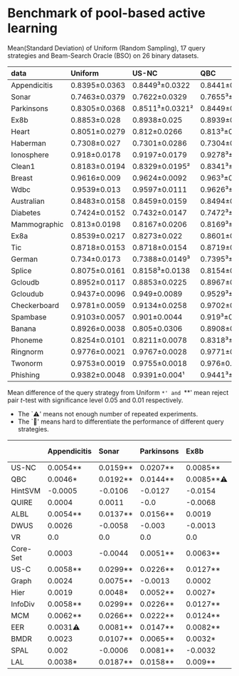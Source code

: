 # Benchmark of pool-based active learning

Mean(Standard Deviation) of Uniform (Random Sampling), 17 query strategies and Beam-Search Oracle (BSO) on 26 binary datasets.

| data         | Uniform       | US-NC           | QBC             | HintSVM        | QUIRE          | ALBL           | DWUS           | VR              | Core-Set        | US-C            | Graph          | Hier            | InfoDiv       | MCM             | EER            | BMDR           | SPAL           | LAL             | nan           |
|:-------------|:--------------|:----------------|:----------------|:---------------|:---------------|:---------------|:---------------|:----------------|:----------------|:----------------|:---------------|:----------------|:--------------|:----------------|:---------------|:---------------|:---------------|:----------------|:--------------|
| Appendicitis | 0.8395±0.0363 | 0.8449³±0.0322  | 0.8441±0.0334   | 0.839±0.0322   | 0.8399±0.0344  | 0.8449±0.0316² | 0.8421±0.0324  | 0.8395±0.0363   | 0.8398±0.0327   | 0.8454²±0.0333  | 0.8419±0.0317³ | 0.8414±0.0295¹  | 0.8454±0.0333 | 0.8457¹±0.0334  | 0.8426±0.0364  | 0.8418±0.033   | 0.8415±0.032   | 0.8433±0.0339   | 0.8837±0.0295 |
| Sonar        | 0.7463±0.0379 | 0.7622±0.0329   | 0.7655³±0.0309² | 0.7357±0.0366  | 0.7475±0.0365  | 0.76±0.0332    | 0.7405±0.0388  | 0.7463±0.0379   | 0.742±0.0353    | 0.7762¹±0.0313³ | 0.7538±0.0352  | 0.7511±0.0375   | 0.7762±0.0313 | 0.773²±0.0305¹  | 0.7544±0.0341  | 0.7571±0.037   | 0.7458±0.032   | 0.7651±0.0321   | 0.884±0.0284  |
| Parkinsons   | 0.8305±0.0368 | 0.8511³±0.0321² | 0.8449±0.0348   | 0.8178±0.0389  | 0.8305±0.0364  | 0.8461±0.0333³ | 0.8274±0.0392  | 0.8305±0.0368   | 0.8356±0.0346   | 0.8531¹±0.0343  | 0.8291±0.0345  | 0.8357±0.0347   | 0.8531±0.0343 | 0.8527²±0.0341  | 0.8451±0.0334  | 0.8369±0.0357  | 0.8385±0.0355  | 0.8463±0.0313¹  | 0.8828±0.0319 |
| Ex8b         | 0.8853±0.028  | 0.8938±0.025    | 0.8939±0.0255   | 0.8699±0.0328  | 0.8785±0.0333  | 0.8873±0.0259  | 0.884±0.0262   | 0.8853±0.028    | 0.8916±0.0257   | 0.8981¹±0.0245² | 0.8856±0.0262  | 0.888±0.0257    | 0.8981±0.0245 | 0.8978²±0.0242¹ | 0.8936±0.0258  | 0.8885±0.0273  | 0.8821±0.0293  | 0.8943³±0.0245³ | 0.9376±0.0182 |
| Heart        | 0.8051±0.0279 | 0.812±0.0266    | 0.813³±0.0265   | 0.8039±0.028   | 0.8103±0.0268  | 0.8118±0.0274  | 0.8057±0.0288  | 0.8051±0.0279   | 0.8105±0.026²   | 0.8157¹±0.0262³ | 0.8054±0.0274  | 0.8075±0.0276   | 0.8157±0.0262 | 0.8154²±0.0269  | 0.8085±0.0253¹ | 0.8065±0.0267  | 0.8097±0.0268  | 0.8124±0.0267   | 0.893±0.0247  |
| Haberman     | 0.7308±0.027  | 0.7301±0.0286   | 0.7304±0.0274³  | 0.7259±0.0282  | 0.7244±0.029   | 0.7298±0.0274  | 0.7312²±0.0292 | 0.7308±0.0268¹  | 0.7267±0.028    | 0.7295±0.0287   | 0.7301±0.0276  | 0.73±0.028      | 0.7295±0.0287 | 0.7291±0.0282   | 0.7311³±0.0284 | 0.7319¹±0.0293 | 0.7302±0.0277  | 0.7308±0.0268²  | 0.7896±0.0305 |
| Ionosphere   | 0.918±0.0178  | 0.9197±0.0179   | 0.9278³±0.0163  | 0.8964±0.0244  | 0.9015±0.0211  | 0.9206±0.0155³ | 0.8793±0.0486  | 0.918±0.0178    | 0.9134±0.0166   | 0.93¹±0.0154²   | 0.9162±0.0189  | 0.9204±0.0175   | 0.93±0.0154   | 0.9296²±0.0159  | 0.9249±0.0159  | 0.8934±0.032   | 0.9232±0.0158  | 0.9265±0.0144¹  | 0.9545±0.0142 |
| Clean1       | 0.8183±0.0194 | 0.8329±0.0195²  | 0.8341³±0.02³   | 0.7695±0.0325  | 0.818±0.0218   | 0.8266±0.0224  | 0.8183±0.0194¹ | TLE             | 0.7897±0.0249   | 0.8425¹±0.0214  | 0.8105±0.0241  | 0.8183±0.0235   | 0.8425±0.0214 | 0.8412²±0.0218  | 0.8216±0.0219  | 0.8156±0.0219  | 0.8±0.0244     | 0.8335±0.0211   | 0.9219±0.0169 |
| Breast       | 0.9616±0.009  | 0.9624±0.0092   | 0.963³±0.009    | 0.9623±0.009   | 0.9623±0.009   | 0.9624±0.009   | 0.9604±0.009   | 0.9582±0.0099   | 0.9626±0.009    | 0.9632¹±0.0091  | 0.9614±0.0087¹ | 0.9615±0.0089³  | 0.9632±0.0091 | 0.9631²±0.009   | 0.9629±0.009   | 0.9616±0.0087² | 0.9629±0.0089  | 0.9585±0.0098   | 0.976±0.0067  |
| Wdbc         | 0.9539±0.013  | 0.9597±0.0111   | 0.9626³±0.0107  | 0.9558±0.0111  | 0.9583±0.0103² | 0.9612±0.0102¹ | 0.9504±0.0157  | 0.9539±0.013    | 0.9586±0.0105   | 0.9652¹±0.0103³ | 0.954±0.0123   | 0.9565±0.0107   | 0.9652±0.0103 | 0.965²±0.0104   | 0.9622±0.0107  | 0.9512±0.0127  | 0.9572±0.0113  | 0.9613±0.0106   | 0.9841±0.0065 |
| Australian   | 0.8483±0.0158 | 0.8459±0.0159   | 0.8494±0.0159   | 0.8444±0.017   | 0.8476±0.0158  | 0.8486±0.0166  | 0.8473±0.0152¹ | 0.8483±0.0158   | 0.8478±0.0158   | 0.8504¹±0.0157³ | 0.8469±0.0171  | 0.8487±0.0159   | 0.8504±0.0157 | 0.8504²±0.0162  | 0.8472±0.0161  | 0.8473±0.0158  | 0.8504³±0.0158 | 0.8483±0.0155²  | 0.9046±0.0148 |
| Diabetes     | 0.7424±0.0152 | 0.7432±0.0147   | 0.7472³±0.0141² | 0.7456±0.0152  | 0.747±0.0141³  | 0.7443±0.0152  | 0.7227±0.0188  | 0.7424±0.0152   | 0.7491¹±0.0138¹ | 0.7479²±0.0153  | 0.7424±0.0154  | 0.7434±0.0154   | 0.7479±0.0153 | 0.7471±0.0147   | 0.7457±0.0152  | 0.7423±0.0154  | 0.7465±0.0144  | 0.7462±0.0147   | 0.8257±0.017  |
| Mammographic | 0.813±0.0198  | 0.8167±0.0206   | 0.8169³±0.0206  | 0.8105±0.0208  | 0.8158±0.0192² | 0.8163±0.0189¹ | 0.7999±0.0214  | 0.8128±0.0193³  | 0.8162±0.0193   | 0.8177²±0.0195  | 0.8125±0.0205  | 0.8146±0.02     | 0.8177±0.0195 | 0.8178¹±0.0194  | 0.8165±0.0199  | 0.8135±0.0201  | 0.8139±0.0204  | 0.8151±0.0204   | 0.8503±0.0197 |
| Ex8a         | 0.8539±0.0217 | 0.8273±0.022    | 0.8601±0.0161¹  | 0.8136±0.0327  | 0.8072±0.0379  | 0.8407±0.0196  | 0.7911±0.0346  | 0.8539±0.0217   | 0.854±0.0201    | 0.8788¹±0.0176³ | 0.8504±0.02    | 0.8603³±0.0215  | 0.8788±0.0176 | 0.8766²±0.0172² | 0.8504±0.0216  | 0.8531±0.0199  | 0.8552±0.0204  | 0.8342±0.0189   | 0.8828±0.0203 |
| Tic          | 0.8718±0.0153 | 0.8718±0.0154   | 0.8719±0.0157   | 0.8719±0.0153  | 0.8699±0.0148² | 0.8718±0.0152  | 0.871±0.0146¹  | 0.8718±0.0153   | 0.8716±0.0149³  | 0.872¹±0.0158   | 0.872²±0.0155  | 0.8719±0.0153   | 0.872±0.0158  | 0.872³±0.0159   | 0.8719±0.0157  | 0.8719±0.0152  | 0.8712±0.015   | 0.872±0.0159    | 0.9077±0.0227 |
| German       | 0.734±0.0173  | 0.7388±0.0149³  | 0.7395³±0.0144¹ | 0.7305±0.0167  | 0.7357±0.0156  | 0.7366±0.0144² | 0.7268±0.016   | 0.734±0.0173    | 0.7365±0.0152   | 0.7417¹±0.0154  | 0.7353±0.0154  | 0.7349±0.0163   | 0.7417±0.0154 | 0.741²±0.0156   | 0.738±0.0158   | 0.7347±0.0161  | 0.7364±0.0152  | 0.7392±0.0153   | 0.8208±0.0201 |
| Splice       | 0.8075±0.0161 | 0.8158³±0.0138  | 0.8154±0.0135   | 0.7783±0.0253  | 0.8044±0.0159  | 0.8112±0.0144  | 0.7578±0.0266  | 0.8075±0.0161   | 0.7518±0.0276   | 0.8229²±0.013²  | 0.7818±0.0133³ | 0.8075±0.0142   | 0.8229±0.013  | 0.8234¹±0.0127¹ | 0.8075±0.0143  | 0.7985±0.0156  | 0.8007±0.0149  | 0.806±0.0153    | 0.9102±0.0118 |
| Gcloudb      | 0.8952±0.0117 | 0.8853±0.0225   | 0.8967±0.0106²  | 0.8748±0.018   | 0.8776±0.0193  | 0.8968³±0.0108 | 0.8856±0.0188  | 0.8952±0.0117   | 0.892±0.0118    | 0.8981¹±0.0109  | 0.8937±0.0114  | 0.895±0.0115    | 0.8981±0.0109 | 0.8979²±0.0107³ | 0.8944±0.0114  | 0.8952±0.0111  | 0.893±0.0112   | 0.8946±0.0105¹  | 0.9091±0.0109 |
| Gcloudub     | 0.9437±0.0096 | 0.949±0.0089    | 0.9529³±0.0082² | 0.8955±0.0244  | 0.9329±0.0121  | 0.9382±0.0119  | 0.9364±0.0104  | 0.9437±0.0096   | 0.8929±0.0181   | 0.956¹±0.0082³  | 0.9434±0.0093  | 0.9475±0.0086   | 0.956±0.0082  | 0.9553²±0.0081¹ | 0.9388±0.0103  | 0.9384±0.0108  | 0.9075±0.0357  | 0.9473±0.0084   | 0.9683±0.0078 |
| Checkerboard | 0.9781±0.0059 | 0.9134±0.0258   | 0.9702±0.0123   | 0.9242±0.0152  | 0.9437±0.0189  | 0.9679±0.0082  | 0.9045±0.0268  | 0.9781±0.0059   | 0.9874¹±0.0031¹ | 0.9847²±0.0062  | 0.9737±0.006   | 0.9785±0.0069   | 0.9847±0.0062 | 0.9847³±0.006   | 0.984±0.0051³  | 0.9832±0.0046² | error          | 0.9641±0.0104   | 0.9972±0.0036 |
| Spambase     | 0.9103±0.0057 | 0.901±0.0044    | 0.919³±0.0042²  | 0.8985±0.008   | error          | 0.9162±0.0033¹ | 0.9103±0.0057  | TLE             | 0.9052±0.0073   | 0.9205¹±0.0043³ | 0.9073±0.0051  | 0.9122±0.0047   | 0.9205±0.0043 | 0.92²±0.0043    | TLE            | TLE            | TLE            | 0.9062±0.0053   | TLE           |
| Banana       | 0.8926±0.0038 | 0.805±0.0306    | 0.8908±0.0059   | 0.851±0.0173   | 0.8299±0.0126  | 0.8851±0.0066  | 0.8164±0.0122  | 0.8925³±0.0038³ | 0.893¹±0.0048   | 0.8787±0.0219   | 0.8848±0.0039  | 0.8929²±0.0035¹ | 0.8787±0.0219 | 0.8754±0.0202   | TLE            | TLE            | TLE            | 0.8923±0.0037²  | TLE           |
| Phoneme      | 0.8254±0.0101 | 0.8211±0.0078   | 0.8318³±0.0063  | 0.8083±0.0101  | 0.8183±0.0068  | 0.8247±0.0071  | 0.8137±0.008   | TLE             | 0.824±0.0059²   | 0.8355²±0.0063  | 0.8209±0.0079  | 0.83±0.0062³    | 0.8355±0.0063 | 0.8359¹±0.0055¹ | TLE            | TLE            | TLE            | 0.8242±0.0121   | TLE           |
| Ringnorm     | 0.9776±0.0021 | 0.9767±0.0028   | 0.9771±0.0026³  | 0.9715±0.0053  | TLE            | 0.9769±0.0023¹ | 0.9346±0.0101  | TLE             | 0.9477±0.019    | 0.9786¹±0.0026  | 0.9711±0.0023² | 0.9766±0.0026   | 0.9786±0.0026 | 0.9782²±0.0026  | TLE            | TLE            | TLE            | 0.978³±0.0026   | TLE           |
| Twonorm      | 0.9753±0.0019 | 0.9755±0.0018   | 0.976±0.0017    | 0.9736±0.0013¹ | TLE            | 0.9752±0.0017  | 0.9731±0.002   | TLE             | 0.9755±0.0017   | 0.9764¹±0.0017  | 0.9754±0.002   | 0.9752±0.0016²  | 0.9764±0.0017 | 0.9763²±0.0017  | TLE            | TLE            | TLE            | 0.9761³±0.0016³ | TLE           |
| Phishing     | 0.9382±0.0048 | 0.9391±0.004¹   | 0.9441³±0.0042² | 0.9296±0.0052  | TLE            | 0.942±0.0043³  | 0.8923±0.0105  | TLE             | 0.9406±0.0043   | 0.946¹±0.0049   | 0.9327±0.0053  | 0.938±0.0049    | 0.946±0.0049  | 0.9449²±0.0047  | TLE            | TLE            | TLE            | 0.9429±0.0045   | TLE           |# Usefulness of query strategies

Mean difference of the query strategy from Uniform
`*' and `**' mean reject pair $t$-test with significance level $0.05$ and $0.01$ respectively.

- The `⚠️' means not enough number of repeated experiments.
- The `🤔' means hard to differentiate the performance of different query strategies.

|          | Appendicitis   | Sonar    | Parkinsons   | Ex8b      | Heart    |   Haberman | Ionosphere🤔   | Clean1🤔   | Breast   | Wdbc🤔    | Australian   | Diabetes   | Mammographic   | Ex8a🤔   |     Tic | German   | Splice🤔   | Gcloudb🤔   | Gcloudub🤔   | Checkerboard🤔   | Spambase   | Banana🤔   | Phoneme   | Ringnorm🤔   | Twonorm   | Phishing   |
|:---------|:---------------|:---------|:-------------|:----------|:---------|-----------:|:---------------|:-----------|:---------|:----------|:-------------|:-----------|:---------------|:---------|--------:|:---------|:-----------|:------------|:-------------|:-----------------|:-----------|:-----------|:----------|:-------------|:----------|:-----------|
| US-NC    | 0.0054**       | 0.0159** | 0.0207**     | 0.0085**  | 0.007**  |    -0.0008 | 0.0017         | 0.0146**⚠️  | 0.0008** | 0.0058**  | -0.0025      | 0.0008     | 0.0037**       | -0.0266  |  0      | 0.0048** | 0.0083**   | -0.0099⚠️    | 0.0053**     | -0.0647          | -0.0093    | -0.0875    | -0.0043   | -0.0009      | 0.0002    | 0.0009     |
| QBC      | 0.0046*        | 0.0192** | 0.0144**     | 0.0085**⚠️ | 0.008**  |    -0.0004 | 0.0098**       | 0.0157**⚠️  | 0.0015** | 0.0088**  | 0.0011       | 0.0048**   | 0.0039**       | 0.0062** |  0.0001 | 0.0055** | 0.0078**   | 0.0015**    | 0.0092**     | -0.0079          | 0.0087**   | -0.0017    | 0.0064**  | -0.0005      | 0.0007**  | 0.0059**   |
| HintSVM  | -0.0005        | -0.0106  | -0.0127      | -0.0154   | -0.0012  |    -0.0049 | -0.0216        | -0.0489    | 0.0007** | 0.002**   | -0.0039      | 0.0032**   | -0.0025        | -0.0403  |  0.0001 | -0.0035  | -0.0292    | -0.0204⚠️    | -0.0482      | -0.0539⚠️         | -0.0118    | -0.0415    | -0.0171   | -0.0061      | -0.0017   | -0.0086    |
| QUIRE    | 0.0004         | 0.0011   | -0.0         | -0.0068   | 0.0053** |    -0.0065 | -0.0165        | -0.0003    | 0.0007** | 0.0044**  | -0.0008      | 0.0046**   | 0.0028**       | -0.0467  | -0.0019 | 0.0017*  | -0.0031    | -0.0176⚠️    | -0.0108      | -0.0344⚠️         |            | -0.0627    | -0.0071   |              |           |            |
| ALBL     | 0.0054**       | 0.0137** | 0.0156**     | 0.0019    | 0.0068** |    -0.001  | 0.0026*        | 0.0083**⚠️  | 0.0009** | 0.0073**  | 0.0003       | 0.0019*    | 0.0033**       | -0.0132  |  0      | 0.0026** | 0.0036**   | 0.0016**    | -0.0055      | -0.0102          | 0.0059**   | -0.0074    | -0.0007   | -0.0007      | -0.0001   | 0.0038**   |
| DWUS     | 0.0026         | -0.0058  | -0.003       | -0.0013   | 0.0006   |     0.0004 | -0.0387⚠️       | 0.0        | -0.0012  | -0.0035⚠️  | -0.001       | -0.0197    | -0.0131        | -0.0627  | -0.0008 | -0.0072  | -0.0498    | -0.0096⚠️    | -0.0073      | -0.0736⚠️         | -0.0       | -0.0761    | -0.0117   | -0.043       | -0.0022   | -0.046     |
| VR       | 0.0            | 0.0      | 0.0          | 0.0       | 0.0      |    -0.0001 | 0.0            |            | -0.0034  | 0.0⚠️      | 0.0          | 0.0        | -0.0002        | 0.0      |  0      | 0.0      | 0.0        | 0.0         | 0.0          | 0.0              |            | -0.0       |           |              |           |            |
| Core-Set | 0.0003         | -0.0044  | 0.0051**     | 0.0063**  | 0.0054** |    -0.0041 | -0.0046        | -0.0286    | 0.001**  | 0.0047**⚠️ | -0.0006      | 0.0067**   | 0.0032**       | 0.0001   | -0.0002 | 0.0025** | -0.0557    | -0.0032     | -0.0508      | 0.0093**         | -0.005     | 0.0005     | -0.0014   | -0.0299      | 0.0002    | 0.0024**   |
| US-C     | 0.0058**       | 0.0299** | 0.0226**     | 0.0127**  | 0.0107** |    -0.0014 | 0.012**        | 0.0242**   | 0.0016** | 0.0113**  | 0.0021**     | 0.0054**   | 0.0047**       | 0.0249** |  0.0001 | 0.0077** | 0.0154**   | 0.0029**    | 0.0123**     | 0.0066**         | 0.0102**   | -0.0139⚠️   | 0.0101**  | 0.001**      | 0.0011**  | 0.0078**   |
| Graph    | 0.0024         | 0.0075** | -0.0013      | 0.0002    | 0.0004   |    -0.0008 | -0.0018        | -0.0078    | -0.0002  | 0.0001    | -0.0014      | -0.0       | -0.0005        | -0.0035  |  0.0002 | 0.0013   | -0.0257    | -0.0015     | -0.0003      | -0.0044          | -0.003     | -0.0078    | -0.0045   | -0.0065      | 0.0001    | -0.0055    |
| Hier     | 0.0019         | 0.0048*  | 0.0052**     | 0.0027*   | 0.0025   |    -0.0008 | 0.0024*        | -0.0       | -0.0     | 0.0026**  | 0.0004       | 0.001      | 0.0016*        | 0.0064** |  0.0001 | 0.0009   | -0.0       | -0.0002     | 0.0038**     | 0.0004⚠️          | 0.0019*    | 0.0003     | 0.0046*   | -0.001       | -0.0001   | -0.0002    |
| InfoDiv  | 0.0058**       | 0.0299** | 0.0226**     | 0.0127**  | 0.0107** |    -0.0014 | 0.012**        | 0.0242**   | 0.0016** | 0.0113**  | 0.0021**     | 0.0054**   | 0.0047**       | 0.0249** |  0.0001 | 0.0077** | 0.0154**   | 0.0029**    | 0.0123**     | 0.0066**         | 0.0102**   | -0.0139⚠️   | 0.0101**  | 0.001**      | 0.0011**  | 0.0078**   |
| MCM      | 0.0062**       | 0.0266** | 0.0222**     | 0.0124**  | 0.0104** |    -0.0017 | 0.0116**       | 0.0229**   | 0.0016** | 0.0111**  | 0.0021**     | 0.0047**   | 0.0048**       | 0.0227** |  0.0002 | 0.007**  | 0.0159**   | 0.0027**    | 0.0116**     | 0.0066**⚠️        | 0.0097**   | -0.0171⚠️   | 0.0105**  | 0.0006*      | 0.001**   | 0.0067**   |
| EER      | 0.0031⚠️        | 0.0081** | 0.0147**     | 0.0082**  | 0.0035*  |     0.0003 | 0.0069**       | 0.0033*⚠️   | 0.0013** | 0.0084**  | -0.0012      | 0.0032**   | 0.0035**       | -0.0035  |  0.0001 | 0.004**  | -0.0       | -0.0008     | -0.0049      | 0.0059**⚠️        |            |            |           |              |           |            |
| BMDR     | 0.0023         | 0.0107** | 0.0065**     | 0.0032*   | 0.0014   |     0.0011 | -0.0246        | -0.0027    | 0.0001   | -0.0026   | -0.001       | -0.0002    | 0.0005         | -0.0008  |  0.0001 | 0.0007   | -0.009     | -0.0⚠️       | -0.0053      | 0.0051**         |            |            |           |              |           |            |
| SPAL     | 0.002          | -0.0006  | 0.0081**     | -0.0032   | 0.0046** |    -0.0006 | 0.0052**       | -0.0184    | 0.0014** | 0.0033**⚠️ | 0.0021**     | 0.004**    | 0.0009         | 0.0013   | -0.0006 | 0.0024** | -0.0069    | -0.0022     | -0.0362      |                  |            |            |           |              |           |            |
| LAL      | 0.0038*        | 0.0187** | 0.0158**     | 0.009**   | 0.0073** |    -0.0001 | 0.0085**       | 0.0152**   | -0.003   | 0.0074**  | -0.0         | 0.0037**   | 0.0021*        | -0.0197  |  0.0002 | 0.0052** | -0.0016    | -0.0006     | 0.0036**     | -0.0139⚠️         | -0.0041    | -0.0002    | -0.0012   | 0.0004       | 0.0008**  | 0.0047**   |